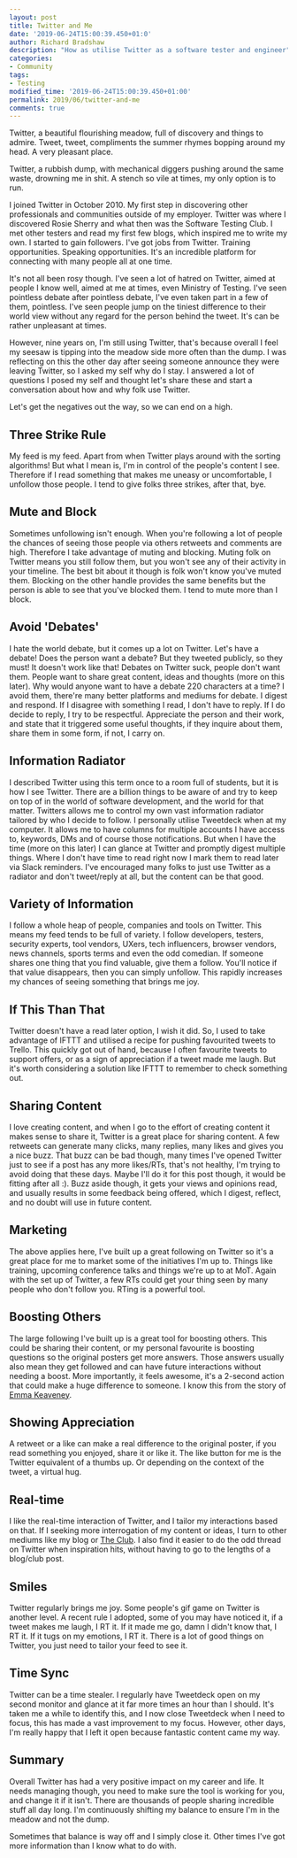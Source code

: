 ```yaml
---
layout: post
title: Twitter and Me
date: '2019-06-24T15:00:39.450+01:0'
author: Richard Bradshaw
description: "How as utilise Twitter as a software tester and engineer"
categories: 
- Community
tags:
- Testing
modified_time: '2019-06-24T15:00:39.450+01:00'
permalink: 2019/06/twitter-and-me
comments: true
---
```

Twitter, a beautiful flourishing meadow, full of discovery and things to admire. Tweet, tweet, compliments the summer rhymes bopping around my head. A very pleasant place. 

Twitter, a rubbish dump, with mechanical diggers pushing around the same waste, drowning me in shit. A stench so vile at times, my only option is to run.

I joined Twitter in October 2010. My first step in discovering other professionals and communities outside of my employer. Twitter was where I discovered Rosie Sherry and what then was the Software Testing Club. I met other testers and read my first few blogs, which inspired me to write my own. I started to gain followers. I've got jobs from Twitter. Training opportunities. Speaking opportunities. It's an incredible platform for connecting with many people all at one time.

It's not all been rosy though. I've seen a lot of hatred on Twitter, aimed at people I know well, aimed at me at times, even Ministry of Testing. I've seen pointless debate after pointless debate, I've even taken part in a few of them, pointless. I've seen people jump on the tiniest difference to their world view without any regard for the person behind the tweet. It's can be rather unpleasant at times.

However, nine years on, I'm still using Twitter, that's because overall I feel my seesaw is tipping into the meadow side more often than the dump. I was reflecting on this the other day after seeing someone announce they were leaving Twitter, so I asked my self why do I stay. I answered a lot of questions I posed my self and thought let's share these and start a conversation about how and why folk use Twitter.

Let's get the negatives out the way, so we can end on a high.

## Three Strike Rule
My feed is my feed. Apart from when Twitter plays around with the sorting algorithms! But what I mean is, I'm in control of the people's content I see. Therefore if I read something that makes me uneasy or uncomfortable, I unfollow those people. I tend to give folks three strikes, after that, bye.

## Mute and Block
Sometimes unfollowing isn't enough. When you're following a lot of people the chances of seeing those people via others retweets and comments are high. Therefore I take advantage of muting and blocking. Muting folk on Twitter means you still follow them, but you won't see any of their activity in your timeline. The best bit about it though is folk won't know you've muted them. Blocking on the other handle provides the same benefits but the person is able to see that you've blocked them. I tend to mute more than I block.

## Avoid 'Debates'
I hate the world debate, but it comes up a lot on Twitter. Let's have a debate! Does the person want a debate? But they tweeted publicly, so they must! It doesn't work like that! Debates on Twitter suck, people don't want them. People want to share great content, ideas and thoughts (more on this later). Why would anyone want to have a debate 220 characters at a time? I avoid them, there're many better platforms and mediums for debate. I digest and respond. If I disagree with something I read, I don't have to reply. If I do decide to reply, I try to be respectful. Appreciate the person and their work, and state that it triggered some useful thoughts, if they inquire about them, share them in some form, if not, I carry on.

## Information Radiator
I described Twitter using this term once to a room full of students, but it is how I see Twitter. There are a billion things to be aware of and try to keep on top of in the world of software development, and the world for that matter. Twitters allows me to control my own vast information radiator tailored by who I decide to follow. I personally utilise Tweetdeck when at my computer. It allows me to have columns for multiple accounts I have access to, keywords, DMs and of course those notifications. But when I have the time (more on this later) I can glance at Twitter and promptly digest multiple things. Where I don't have time to read right now I mark them to read later via Slack reminders. I've encouraged many folks to just use Twitter as a radiator and don't tweet/reply at all, but the content can be that good.

## Variety of Information
I follow a whole heap of people, companies and tools on Twitter. This means my feed tends to be full of variety. I follow developers, testers, security experts, tool vendors, UXers, tech influencers, browser vendors, news channels, sports terms and even the odd comedian. If someone shares one thing that you find valuable, give them a follow. You'll notice if that value disappears, then you can simply unfollow.  This rapidly increases my chances of seeing something that brings me joy.

## If This Than That
Twitter doesn't have a read later option, I wish it did. So, I used to take advantage of IFTTT and utilised a recipe for pushing favourited tweets to Trello. This quickly got out of hand, because I often favourite tweets to support offers, or as a sign of appreciation if a tweet made me laugh. But it's worth considering a solution like IFTTT to remember to check something out.

## Sharing Content
I love creating content, and when I go to the effort of creating content it makes sense to share it, Twitter is a great place for sharing content. A few retweets can generate many clicks, many replies, many likes and gives you a nice buzz. That buzz can be bad though, many times I've opened Twitter just to see if a post has any more likes/RTs, that's not healthy, I'm trying to avoid doing that these days. Maybe I'll do it for this post though, it would be fitting after all :). Buzz aside though, it gets your views and opinions read, and usually results in some feedback being offered, which I digest, reflect, and no doubt will use in future content.

## Marketing
The above applies here, I've built up a great following on Twitter so it's a great place for me to market some of the initiatives I'm up to. Things like training, upcoming conference talks and things we're up to at MoT. Again with the set up of Twitter, a few RTs could get your thing seen by many people who don't follow you. RTing is a powerful tool.

## Boosting Others
The large following I've built up is a great tool for boosting others. This could be sharing their content, or my personal favourite is boosting questions so the original posters get more answers. Those answers usually also mean they get followed and can have future interactions without needing a boost. More importantly, it feels awesome, it's a 2-second action that could make a huge difference to someone. I know this from the story of [Emma Keaveney](https://ministryoftesting.com/dojo/series/the-ministry-of-testing-scholarship/lessons/emma-s-scholarship-story).

## Showing Appreciation
A retweet or a like can make a real difference to the original poster, if you read something you enjoyed, share it or like it. The like button for me is the Twitter equivalent of a thumbs up. Or depending on the context of the tweet, a virtual hug.

## Real-time
I like the real-time interaction of Twitter, and I tailor my interactions based on that. If I seeking more interrogation of my content or ideas, I turn to other mediums like my blog or [The Club](https://club.ministryoftesting.com). I also find it easier to do the odd thread on Twitter when inspiration hits, without having to go to the lengths of a blog/club post.

## Smiles
Twitter regularly brings me joy. Some people's gif game on Twitter is another level. A recent rule I adopted, some of you may have noticed it, if a tweet makes me laugh, I RT it. If it made me go, damn I didn't know that, I RT it. If it tugs on my emotions, I RT it. There is a lot of good things on Twitter, you just need to tailor your feed to see it.

## Time Sync
Twitter can be a time stealer. I regularly have Tweetdeck open on my second monitor and glance at it far more times an hour than I should. It's taken me a while to identify this, and I now close Tweetdeck when I need to focus, this has made a vast improvement to my focus. However, other days, I'm really happy that I left it open because fantastic content came my way.

## Summary
Overall Twitter has had a very positive impact on my career and life. It needs managing though, you need to make sure the tool is working for you, and change it if it isn't. There are thousands of people sharing incredible stuff all day long. I'm continuously shifting my balance to ensure I'm in the meadow and not the dump. 

Sometimes that balance is way off and I simply close it. Other times I've got more information than I know what to do with.


